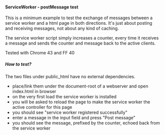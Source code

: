 
#### ServiceWorker - postMessage test
This is a minimum example to test the exchange of messages between a service worker and a html page in both directions. It's just about posting and receiving messages, not about any kind of caching.

The service worker script simply increases a counter, every time it receives a message and sends the counter and message back to the active clients. 

Tested with Chrome 43 and FF 40

##### How to test?
The two files under public_html have no external dependencies.
 * place/link them under the document-root of a webserver and open index.html in browser
 * on the very first load the service worker is installed
 * you will be asked to reload the page to make the service worker the active controller for this page
 * you should see "service worker registered successfully"
 * enter a message in the input field and press "Post message"
 * you should see the message, prefixed by the counter, echoed back from the service worker
